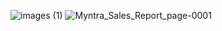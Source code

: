 ![images (1)](https://github.com/user-attachments/assets/6c7a24b6-a289-46ff-b6c6-0ac2a718eca7)
![Myntra_Sales_Report_page-0001](https://github.com/user-attachments/assets/863749c4-7abd-4476-ab9f-be9300edb154)
